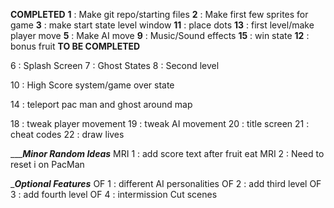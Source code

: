 __________COMPLETED__________
**1** : Make git repo/starting files
**2** : Make first few sprites for game
**3** : make start state level window
**11** : place dots
**13** : first level/make player move
**5** : Make AI move
**9** : Music/Sound effects
**15** : win state
**12** : bonus fruit
__________TO BE COMPLETED__________



6 : Splash Screen
7 : Ghost States
8 : Second level

10 : High Score system/game over state


14 : teleport pac man and ghost around map


18 : tweak player movement
19 : tweak AI movement
20 : title screen
21 : cheat codes
22 : draw lives


__________Minor Random Ideas_______
MRI 1 : add score text after fruit eat
MRI 2 : Need to reset i on PacMan

__________Optional Features_________
OF 1 : different AI personalities
OF 2 : add third level
OF 3 : add fourth level
OF 4 : intermission Cut scenes

